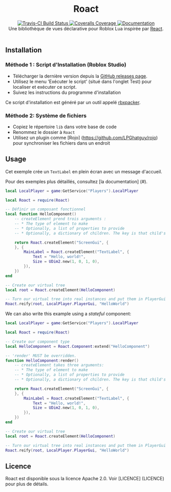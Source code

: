 <h1 align="center">Roact</h1>
<div align="center">
	<a href="https://travis-ci.org/Roblox/roact">
		<img src="https://api.travis-ci.org/Roblox/roact.svg?branch=master" alt="Travis-CI Build Status" />
	</a>
	<a href="https://coveralls.io/github/Roblox/roact?branch=master">
		<img src="https://coveralls.io/repos/github/Roblox/roact/badge.svg?branch=master" alt="Coveralls Coverage" />
	</a>
	<a href="https://roblox.github.io/roact">
		<img src="https://img.shields.io/badge/docs-website-green.svg" alt="Documentation" />
	</a>
</div>

<div align="center">
	Une bibliothèque de vues déclarative pour Roblox Lua inspirée par <a href="https://reactjs.org">React</a>.
</div>

<div>&nbsp;</div>

## Installation

### Méthode 1 : Script d'Installation  (Roblox Studio)
* Télécharger la dernière version depuis la [GitHub releases page](https://github.com/Roblox/Roact/releases).
* Utilisez le menu 'Exécuter le script' (situé dans l'onglet Test) pour localiser et exécuter ce script.
* Suivez les instructions du programme d'installation

Ce script d'installation est généré par un outil appelé [rbxpacker](https://github.com/LPGhatguy/rbxpacker).

### Méthode 2: Système de fichiers
* Copiez le répertoire `lib` dans votre base de code
* Renommez le dossier à `Roact`
* Utilisez un plugin comme [Rojo] (https://github.com/LPGhatguy/rojo) pour synchroniser les fichiers dans un endroit

## Usage
Cet exemple crée un `TextLabel` en plein écran avec un message d'accueil.

Pour des exemples plus détaillés, consultez [la documentation] (#).

```lua
local LocalPlayer = game:GetService("Players").LocalPlayer

local Roact = require(Roact)

-- Définir un composant fonctionnel
local function HelloComponent()
	-- createElement prend trois arguments :
	-- * The type of element to make
	-- * Optionally, a list of properties to provide
	-- * Optionally, a dictionary of children. The key is that child's Name

	return Roact.createElement("ScreenGui", {
	}, {
		MainLabel = Roact.createElement("TextLabel", {
			Text = "Hello, world!",
			Size = UDim2.new(1, 0, 1, 0),
		}),
	})
end

-- Create our virtual tree
local root = Roact.createElement(HelloComponent)

-- Turn our virtual tree into real instances and put them in PlayerGui
Roact.reify(root, LocalPlayer.PlayerGui, "HelloWorld")
```

We can also write this example using a *stateful* component:

```lua
local LocalPlayer = game:GetService("Players").LocalPlayer

local Roact = require(Roact)

-- Create our component type
local HelloComponent = Roact.Component:extend("HelloComponent")

-- 'render' MUST be overridden.
function HelloComponent:render()
	-- createElement takes three arguments:
	-- * The type of element to make
	-- * Optionally, a list of properties to provide
	-- * Optionally, a dictionary of children. The key is that child's Name

	return Roact.createElement("ScreenGui", {
	}, {
		MainLabel = Roact.createElement("TextLabel", {
			Text = "Hello, world!",
			Size = UDim2.new(1, 0, 1, 0),
		}),
	})
end

-- Create our virtual tree
local root = Roact.createElement(HelloComponent)

-- Turn our virtual tree into real instances and put them in PlayerGui
Roact.reify(root, LocalPlayer.PlayerGui, "HelloWorld")
```

## Licence
Roact est disponible sous la licence Apache 2.0. Voir [LICENCE] (LICENCE) pour plus de détails.
